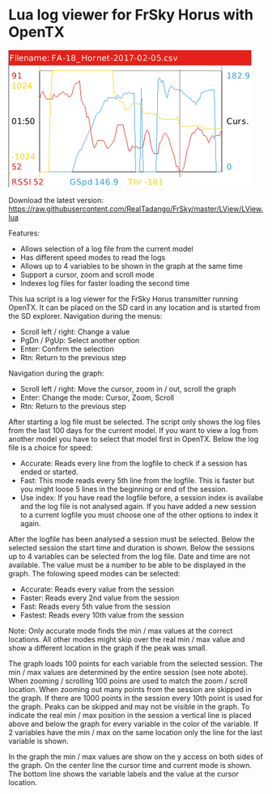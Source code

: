 # Lua log viewer for FrSky Horus with OpenTX

![Screenshot](screenshot.png)

Download the latest version: https://raw.githubusercontent.com/RealTadango/FrSky/master/LView/LView.lua

Features:
 - Allows selection of a log file from the current model
 - Has different speed modes to read the logs
 - Allows up to 4 variables to be shown in the graph at the same time
 - Support a cursor, zoom and scroll mode
 - Indexes log files for faster loading the second time

This lua script is a log viewer for the FrSky Horus transmitter running OpenTX. It can be placed on the SD card in any location and is started from the SD explorer. Navigation during the menus:
 - Scroll left / right: Change a value
 - PgDn / PgUp: Select another option
 - Enter: Confirm the selection
 - Rtn: Return to the previous step

Navigation during the graph:
 - Scroll left / right: Move the cursor, zoom in / out, scroll the graph
 - Enter: Change the mode: Cursor, Zoom, Scroll
 - Rtn: Return to the previous step

After starting a log file must be selected. The script only shows the log files from the last 100 days for the current model. If you want to view a log from another model you have to select that model first in OpenTX. Below the log file is a choice for speed:
 - Accurate: Reads every line from the logfile to check if a session has ended or started.
 - Fast: This mode reads every 5th line from the logfile. This is faster but you might loose 5 lines in the beginning or end of the session.
 - Use index: If you have read the logfile before, a session index is availabe and the log file is not analysed again. If you have added a new session to a current logfile you must choose one of the other options to index it again.
 
After the logfile has been analysed a session must be selected. Below the selected session the start time and duration is shown. Below the sessions up to 4 variables can be selected from the log file. Date and time are not available. The value must be a number to be able to be displayed in the graph. The folowing speed modes can be selected:
 - Accurate: Reads every value from the session
 - Faster: Reads every 2nd value from the session
 - Fast: Reads every 5th value from the session
 - Fastest: Reads every 10th value from the session
 
Note: Only accurate mode finds the min / max values at the correct locations. All other modes might skip over the real min / max value and show a different location in the graph if the peak was small.

The graph loads 100 points for each variable from the selected session. The min / max values are determined by the entire session (see note abote). When zooming / scrolling 100 poins are used to match the zoom / scroll location. When zooming out many points from the session are skipped in the graph. If there are 1000 points in the session every 10th point is used for the graph. Peaks can be skipped and may not be visible in the graph. To indicate the real min / max position in the session a vertical line is placed above and below the graph for every variable in the color of the variable. If 2 variables have the min / max on the same location only the line for the last variable is shown.

In the graph the min / max values are show on the y access on both sides of the graph. On the center line the cursor time and current mode is shown. The bottom line shows the variable labels and the value at the cursor location.
